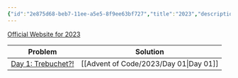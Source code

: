 ```yaml
---
{"id":"2e875d68-beb7-11ee-a5e5-8f9ee63bf727","title":"2023","description":"Advent of Code solutions for 2023","publish":true,"date_created":"Monday, January 29th 2024, 4:00:18 pm","date_modified":"Friday, April 26th 2024, 11:23:52 pm","editing_lock":true,"live_preview":true,"cssclasses":["mado-heading"],"path":"Advent of Code/2023/index.md","permalink":"/advent-of-code/2023/index/","PassFrontmatter":true}
---
```



[Official Website for 2023](https://adventofcode.com/2023)

| Problem                                                   | Solution   |
| --------------------------------------------------------- | ---------- |
| [Day 1: Trebuchet?!](https://adventofcode.com/2023/day/1) | [[Advent of Code/2023/Day 01\|Day 01]] |
